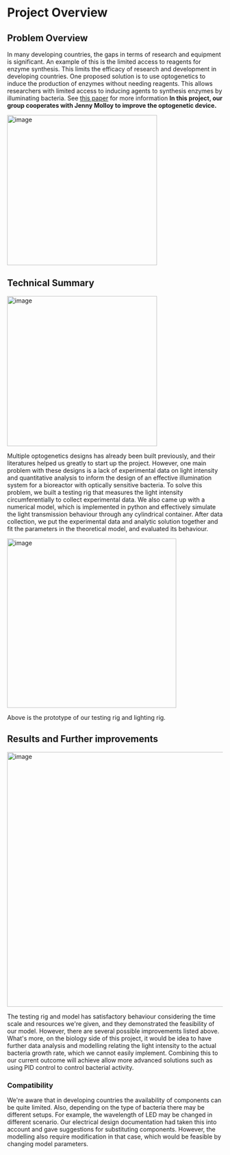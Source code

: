 # Project Overview

## Problem Overview

In many developing countries, the gaps in terms of research and equipment is significant. An example of this is the limited access to reagents for enzyme synthesis. This limits the efficacy of research and development in developing countries. One proposed solution is to use optogenetics to induce the production of enzymes without needing reagents. This allows researchers with limited access to inducing agents to synthesis enzymes by illuminating bacteria. See [this paper](https://pubmed.ncbi.nlm.nih.gov/33255280/) for more information **In this project, our group cooperates with Jenny Molloy to improve the optogenetic device.**

<img width="350" alt="image" src="https://github.com/ArnavKoshy/GM2-OptogeneticControl/assets/71087503/137b9f05-121b-4fb2-870a-3a7d2c8b628c"> 

## Technical Summary

<img width="350" alt="image" src="https://github.com/ArnavKoshy/GM2-OptogeneticControl/assets/71087503/ff8c2e23-a962-44b2-bfcb-e98c5cec0e04">  

Multiple optogenetics designs has already been built previously, and their literatures helped us greatly to start up the project. However, one main problem with these designs is a lack of experimental data on light intensity and quantitative analysis to inform the design of an effective illumination system for a bioreactor with optically sensitive bacteria.
To solve this problem, we built a testing rig that measures the light intensity circumferentially to collect experimental data. We also came up with a numerical model, which is implemented in python and effectively simulate the light transmission behaviour through any cylindrical container. 
After data collection, we put the experimental data and analytic solution together and fit the parameters in the theoretical model, and evaluated its behaviour.

<img width="395" alt="image" src="https://github.com/ArnavKoshy/GM2-OptogeneticControl/assets/71087503/70f4ca4f-ded8-41fa-a62a-b4670c044252">

Above is the prototype of our testing rig and lighting rig.  


## Results and Further improvements
<img width="594" alt="image" src="https://github.com/ArnavKoshy/GM2-OptogeneticControl/assets/71087503/5dc54220-e126-4d3c-a4dd-f26d841aab45">


The testing rig and model has satisfactory behaviour considering the time scale and resources we're given, and they demonstrated the feasibility of our model. However, there are several possible improvements listed above.  
What's more, on the biology side of this project, it would be idea to have further data analysis and modelling relating the light intensity to the actual bacteria growth rate, which we cannot easily implement. Combining this to our current outcome will achieve allow more advanced solutions such as using PID control to control bacterial activity.

### Compatibility
We're aware that in developing countries the availability of components can be quite limited. Also, depending on the type of bacteria there may be different setups. For example, the wavelength of LED may be changed in different scenario. Our electrical design documentation had taken this into account and gave suggestions for substituting components. However, the modelling also require modification in that case, which would be feasible by changing model parameters.

